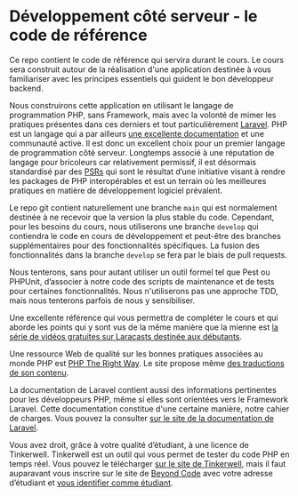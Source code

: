 # Développement côté serveur - le code de référence

Ce repo contient le code de référence qui servira durant le cours. Le cours sera construit autour de la réalisation
d'une application destinée à vous familiariser avec les principes essentiels qui guident le bon développeur backend.

Nous construirons cette application en utilisant le langage de programmation PHP, sans Framework, mais avec la volonté de mimer les pratiques présentes dans ces derniers et tout particulièrement [Laravel](https://laravel.com). PHP est un langage qui a par ailleurs [une excellente documentation](https://www.php.net) et une communauté active. Il est donc un excellent choix pour un premier langage de programmation côté serveur. Longtemps associé à une réputation de langage pour bricoleurs car relativement permissif, il est désormais standardisé par des [PSRs](https://www.php-fig.org/psr/) qui sont le résultat d’une initiative visant à rendre les packages de PHP interopérables et est un terrain où les meilleures pratiques en matière de développement logiciel prévalent.

Le repo git contient naturellement une branche `main` qui est normalement destinée à ne recevoir que la version la plus stable du code. Cependant, pour les besoins du cours, nous utiliserons une branche `develop` qui contiendra le code en cours de développement et peut-être des branches supplémentaires pour des fonctionnalités spécifiques. La fusion des fonctionnalités dans la branche `develop` se fera par le biais de pull requests.

Nous tenterons, sans pour autant utiliser un outil formel tel que Pest ou PHPUnit, d’associer à notre code des scripts de maintenance et de tests pour certaines fonctionnalités. Nous n'utiliserons pas une approche TDD, mais nous tenterons parfois de nous y sensibiliser.

Une excellente référence qui vous permettra de compléter le cours et qui aborde les points qui y sont vus de la même manière que la mienne est [la série de vidéos gratuites sur Laracasts destinée aux débutants](https://laracasts.com/series/php-for-beginners-2023-edition).

Une ressource Web de qualité sur les bonnes pratiques associées au monde PHP est [PHP The Right Way](https://phptherightway.com/). Le site propose même [des traductions de son contenu](https://phptherightway.com/#translations).

La documentation de Laravel contient aussi des informations pertinentes pour les développeurs PHP, même si elles sont orientées vers le Framework Laravel. Cette documentation constitue d'une certaine manière, notre cahier de charges. Vous pouvez la consulter [sur le site de la documentation de Laravel](https://laravel.com/docs).

Vous avez droit, grâce à votre qualité d’étudiant, à une licence de Tinkerwell. Tinkerwell est un outil qui vous permet de tester du code PHP en temps réel. Vous pouvez le télécharger [sur le site de Tinkerwell](https://tinkerwell.app/), mais il faut auparavant vous inscrire sur le site de [Beyond Code](https://beyondco.de/login) avec votre adresse d’étudiant et [vous identifier comme étudiant](https://tinkerwell.app/education).
